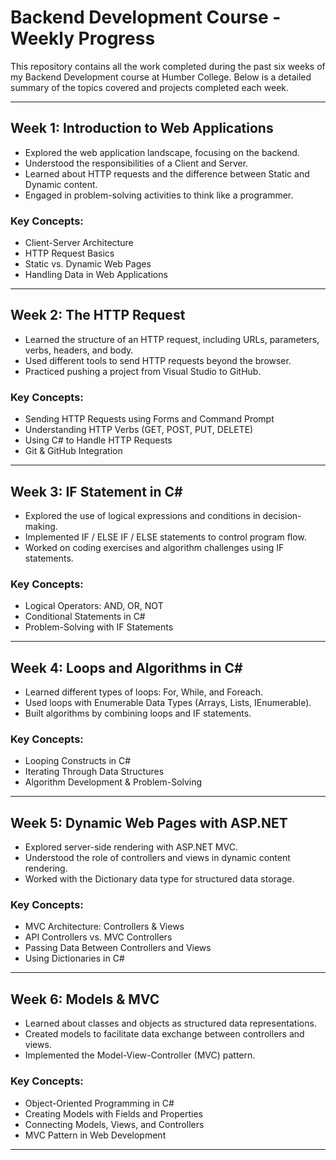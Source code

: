 # Backend Development Course - Weekly Progress

This repository contains all the work completed during the past six weeks of my Backend Development course at Humber College. Below is a detailed summary of the topics covered and projects completed each week.

---

## Week 1: Introduction to Web Applications
- Explored the web application landscape, focusing on the backend.
- Understood the responsibilities of a Client and Server.
- Learned about HTTP requests and the difference between Static and Dynamic content.
- Engaged in problem-solving activities to think like a programmer.

### Key Concepts:
- Client-Server Architecture
- HTTP Request Basics
- Static vs. Dynamic Web Pages
- Handling Data in Web Applications

---

## Week 2: The HTTP Request
- Learned the structure of an HTTP request, including URLs, parameters, verbs, headers, and body.
- Used different tools to send HTTP requests beyond the browser.
- Practiced pushing a project from Visual Studio to GitHub.

### Key Concepts:
- Sending HTTP Requests using Forms and Command Prompt
- Understanding HTTP Verbs (GET, POST, PUT, DELETE)
- Using C# to Handle HTTP Requests
- Git & GitHub Integration

---

## Week 3: IF Statement in C#
- Explored the use of logical expressions and conditions in decision-making.
- Implemented IF / ELSE IF / ELSE statements to control program flow.
- Worked on coding exercises and algorithm challenges using IF statements.

### Key Concepts:
- Logical Operators: AND, OR, NOT
- Conditional Statements in C#
- Problem-Solving with IF Statements

---

## Week 4: Loops and Algorithms in C#
- Learned different types of loops: For, While, and Foreach.
- Used loops with Enumerable Data Types (Arrays, Lists, IEnumerable).
- Built algorithms by combining loops and IF statements.

### Key Concepts:
- Looping Constructs in C#
- Iterating Through Data Structures
- Algorithm Development & Problem-Solving

---

## Week 5: Dynamic Web Pages with ASP.NET
- Explored server-side rendering with ASP.NET MVC.
- Understood the role of controllers and views in dynamic content rendering.
- Worked with the Dictionary data type for structured data storage.

### Key Concepts:
- MVC Architecture: Controllers & Views
- API Controllers vs. MVC Controllers
- Passing Data Between Controllers and Views
- Using Dictionaries in C#

---

## Week 6: Models & MVC
- Learned about classes and objects as structured data representations.
- Created models to facilitate data exchange between controllers and views.
- Implemented the Model-View-Controller (MVC) pattern.

### Key Concepts:
- Object-Oriented Programming in C#
- Creating Models with Fields and Properties
- Connecting Models, Views, and Controllers
- MVC Pattern in Web Development

---

